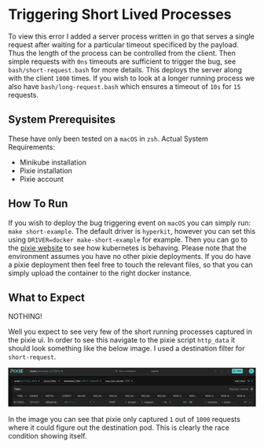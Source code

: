 # Triggering Short Lived Processes

To view this error I added a server process written in go that serves a single request after waiting for a particular timeout specificed by the payload.
Thus the length of the process can be controlled from the client.
Then simple requests with `0ns` timeouts are sufficient to trigger the bug, see `bash/short-request.bash` for more details.
This deploys the server along with the client `1000` times.
If you wish to look at a longer running process we also have `bash/long-request.bash` which ensures a timeout of `10s` for `15` requests.

## System Prerequisites
These have only been tested on a `macOS` in `zsh`.
Actual System Requirements:
- Minikube installation
- Pixie installation
- Pixie account

## How To Run
If you wish to deploy the bug triggering event on `macOS` you can simply run:
`make short-example`.
The default driver is `hyperkit`, however you can set this using `DRIVER=docker make-short-example` for example.
Then you can go to the [pixie website](https://work.withpixie.ai:443) to see how kubernetes is behaving.
Please note that the environment assumes you have no other pixie deployments.
If you do have a pixie deployment then feel free to touch the relevant files, so that you can simply upload the container to the right docker instance.

## What to Expect
NOTHING!

Well you expect to see very few of the short running processes captured in the pixie ui.
In order to see this navigate to the pixie script `http_data` it should look something like the below image.
I used a destination filter for `short-request`.

![Pixie Failure](/trigger_slp_error/images/fail_short.png)

In the image you can see that pixie only captured `1` out of `1000` requests where it could figure out the destination pod. This is clearly the race condition
showing itself.


